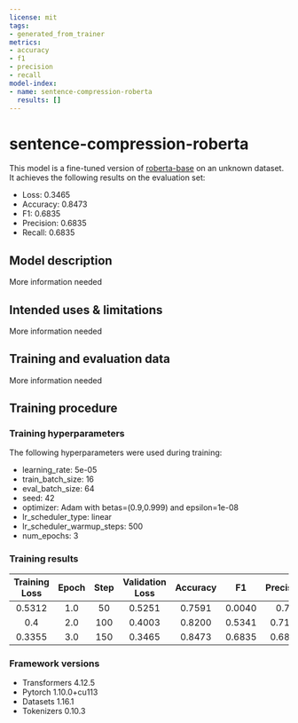 ```yaml
---
license: mit
tags:
- generated_from_trainer
metrics:
- accuracy
- f1
- precision
- recall
model-index:
- name: sentence-compression-roberta
  results: []
---
```


<!-- This model card has been generated automatically according to the information the Trainer had access to. You
should probably proofread and complete it, then remove this comment. -->

# sentence-compression-roberta

This model is a fine-tuned version of [roberta-base](https://huggingface.co/roberta-base) on an unknown dataset.
It achieves the following results on the evaluation set:
- Loss: 0.3465
- Accuracy: 0.8473
- F1: 0.6835
- Precision: 0.6835
- Recall: 0.6835

## Model description

More information needed

## Intended uses & limitations

More information needed

## Training and evaluation data

More information needed

## Training procedure

### Training hyperparameters

The following hyperparameters were used during training:
- learning_rate: 5e-05
- train_batch_size: 16
- eval_batch_size: 64
- seed: 42
- optimizer: Adam with betas=(0.9,0.999) and epsilon=1e-08
- lr_scheduler_type: linear
- lr_scheduler_warmup_steps: 500
- num_epochs: 3

### Training results

| Training Loss | Epoch | Step | Validation Loss | Accuracy | F1     | Precision | Recall |
|:-------------:|:-----:|:----:|:---------------:|:--------:|:------:|:---------:|:------:|
| 0.5312        | 1.0   | 50   | 0.5251          | 0.7591   | 0.0040 | 0.75      | 0.0020 |
| 0.4           | 2.0   | 100  | 0.4003          | 0.8200   | 0.5341 | 0.7113    | 0.4275 |
| 0.3355        | 3.0   | 150  | 0.3465          | 0.8473   | 0.6835 | 0.6835    | 0.6835 |


### Framework versions

- Transformers 4.12.5
- Pytorch 1.10.0+cu113
- Datasets 1.16.1
- Tokenizers 0.10.3
